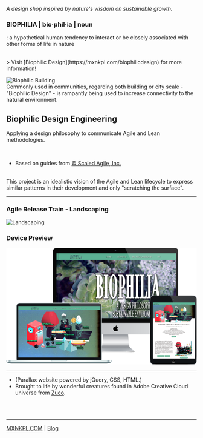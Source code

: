  *A design shop inspired by nature's wisdom on sustainable growth.*

### BIOPHILIA | bio·​phil·​ia  | **noun**
: a hypothetical human tendency to interact or be closely associated with other forms of life in nature

<br>
> Visit [Biophilic Design](https://mxnkpl.com/biophilicdesign) for more information!

![Biophilic Building](https://inhabitat.com/wp-content/blogs.dir/1/files/2012/03/park-royal-WOHA-3.jpg)
<br>
Commonly used in communities, regarding both building or city scale -
<br>
 "Biophilic Design"  - is rampantly being used to increase
 connectivity to the natural environment.

## Biophilic Design Engineering
Applying a design philosophy to communicate Agile and Lean methodologies.

<br>

- Based on guides from [© Scaled Agile, Inc.](https://www.scaledagileframework.com/)
<br>
This project is an idealistic vision of the Agile and Lean lifecycle to express similar patterns in their development and only "scratching the surface".
<br>

---


### Agile Release Train - Landscaping
![Landscaping](http://mxnkpl.com/biophilicdesign/img/setting-up.png)

### Device Preview
![Biophilic Design Project](mockup-biophilia.png)

***

- (Parallax website powered by jQuery, CSS, HTML.)
- Brought to life by wonderful creatures found in Adobe Creative Cloud universe from
[Zuco](https://zuco.myportfolio.com/).
<br>
<br>

***

[MXNKPL.COM](https://mxnkpl.com) | [Blog](https://mxnkpl.com/blog)
